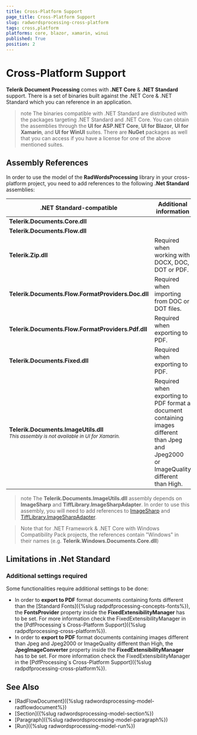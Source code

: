 ```yaml
---
title: Cross-Platform Support
page_title: Cross-Platform Support
slug: radwordsprocessing-cross-platform
tags: cross,platform
platforms: core, blazor, xamarin, winui
published: True
position: 2
---
```


# Cross-Platform Support

**Telerik Document Processing** comes with **.NET Core** & **.NET Standard** support. There is a set of binaries built against the .NET Core & .NET Standard which you can reference in an application.

>note The binaries compatible with .NET Standard are distributed with the packages targeting .NET Standard and .NET Core. You can obtain the assemblies through the **UI for ASP.NET Core**, **UI for Blazor**, **UI for Xamarin**, and **UI for WinUI** suites. There are **NuGet** packages as well that you can access if you have a license for one of the above mentioned suites.

## Assembly References

In order to use the model of the **RadWordsProcessing** library in your cross-platform project, you need to add references to the following **.Net Standard** assemblies:

<table>
<thead>
	<tr>
		<th>.NET Standard-compatible</th>
		<th>Additional information</th>
	</tr>
</thead>
<tbody>
	<tr>
		<td><b>Telerik.Documents.Core.dll</b></td>
		<td></td>
	</tr>
	<tr>
	    <td><b>Telerik.Documents.Flow.dll</b></td>
		<td></td>
	</tr>
	<tr>
		<td><b>Telerik.Zip.dll</b></td>
		<td>Required when working with DOCX, DOC, DOT or PDF.</td>
	</tr>
    <tr>
		<td><b>Telerik.Documents.Flow.FormatProviders.Doc.dll</b></td>
		<td>Required when importing from DOC or DOT files.</td>
	</tr>
	<tr>
	    <td><b>Telerik.Documents.Flow.FormatProviders.Pdf.dll</b></td>
		<td>Required when exporting to PDF.</td>
	</tr>
	<tr>
	    <td><b>Telerik.Documents.Fixed.dll</b></td>
		<td>Required when exporting to PDF.</td>
	</tr>
	<tr>
		<td>	
			<b>Telerik.Documents.ImageUtils.dll</b>
			<br><sub><i>This assembly is not available in UI for Xamarin.</i></sub>
		</td>
        <td>Required when exporting to PDF format a document containing images different than Jpeg and Jpeg2000 or ImageQuality different than High.</td>
	</tr>
</tbody>
</table>

>note The **Telerik.Documents.ImageUtils.dll** assembly depends on **ImageSharp** and **TiffLibrary.ImageSharpAdapter**. In order to use this assembly, you will need to add references to [ImageSharp](https://www.nuget.org/packages/SixLabors.ImageSharp/) and [TiffLibrary.ImageSharpAdapter](https://www.nuget.org/packages/TiffLibrary.ImageSharpAdapter/).

> Note that for .NET Framework & .NET Core with Windows Compatibility Pack projects, the references contain "Windows" in their names (e.g. **Telerik.Windows.Documents.Core.dll**)
 
## Limitations in .Net Standard

### Additional settings required

Some functionalities require additional settings to be done:
* In order to **export to PDF** format documents containing fonts different than the [Standard Fonts]({%slug radpdfprocessing-concepts-fonts%}), the **FontsProvider** property inside the **FixedExtensibilityManager** has to be set. For more information check the FixedExtensibilityManager in the [PdfProcessing`s Cross-Platform Support]({%slug radpdfprocessing-cross-platform%}).
* In order to **export to PDF** format documents containing images different than Jpeg and Jpeg2000 or ImageQuality different than High, the **JpegImageConverter** property inside the **FixedExtensibilityManager** has to be set. For more information check the FixedExtensibilityManager in the [PdfProcessing`s Cross-Platform Support]({%slug radpdfprocessing-cross-platform%}).

## See Also

 * [RadFlowDocument]({%slug radwordsprocessing-model-radflowdocument%})
 * [Section]({%slug radwordsprocessing-model-section%})
 * [Paragraph]({%slug radwordsprocessing-model-paragraph%})
 * [Run]({%slug radwordsprocessing-model-run%})
